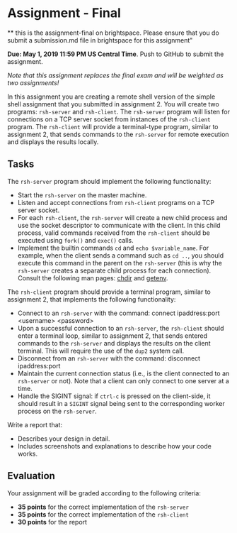 Assignment - Final
============

** this is the assignment-final on brightspace. Please ensure that you do submit a submission.md file in brightspace for this assignment"

**Due: May 1, 2019 11:59 PM US Central Time**. Push to GitHub to submit the assignment.

*Note that this assignment replaces the final exam and will be weighted as two assignments!*

In this assignment you are creating a remote shell version of the simple shell assignment that you submitted in assignment 2. You will create two programs: `rsh-server` and `rsh-client`. The `rsh-server` program will listen for connections on a TCP server socket from instances of the `rsh-client` program. The `rsh-client` will provide a terminal-type program, similar to assignment 2, that sends commands to the `rsh-server` for remote execution and displays the results locally.

## Tasks

The `rsh-server` program should implement the following functionality:

* Start the `rsh-server` on the master machine.
* Listen and accept connections from `rsh-client` programs on a TCP server socket.
* For each `rsh-client`, the `rsh-server` will create a new child process and use the socket descriptor to communicate with the client.  In this child process, valid commands received from the `rsh-client` should be executed using `fork()` and `exec()` calls. 
* Implement the builtin commands `cd` and `echo $variable_name`. For example, when the client sends a command such as `cd ..`, you should execute this command in the parent on the `rsh-server` (this is why the `rsh-server` creates a separate child process for each connection). Consult the following man pages: [chdir](http://man7.org/linux/man-pages/man2/chdir.2.html) and [getenv](http://man7.org/linux/man-pages/man3/getenv.3.html).

The `rsh-client` program should provide a terminal program, similar to assignment 2, that implements the following functionality:

* Connect to an `rsh-server` with the command: connect ipaddress:port \<username\> \<password\>
* Upon a successful connection to an `rsh-server`, the `rsh-client` should enter a terminal loop, similar to assignment 2, that sends entered commands to the `rsh-server` and displays the results on the client terminal. This will require the use of the `dup2` system call.
* Disconnect from an `rsh-server` with the command: disconnect ipaddress:port
* Maintain the current connection status (i.e., is the client connected to an `rsh-server` or not). Note that a client can only connect to one server at a time.
* Handle the SIGINT signal: if `ctrl-c` is pressed on the client-side, it should result in a `SIGINT` signal being sent to the corresponding worker process on the `rsh-server`.

Write a report that:

* Describes your design in detail.
* Includes screenshots and explanations to describe how your code works.

## Evaluation

Your assignment will be graded according to the following criteria:

- **35 points** for the correct implementation of the `rsh-server`
- **35 points** for the correct implementation of the `rsh-client`
- **30 points** for the report
